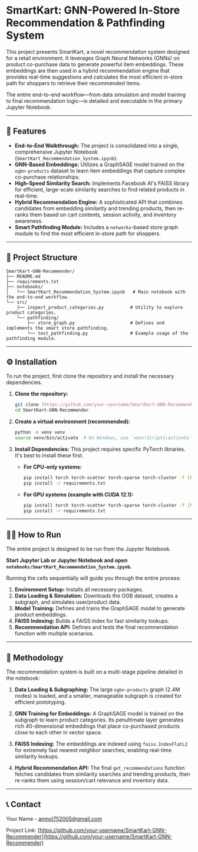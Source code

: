 # SmartKart: GNN-Powered In-Store Recommendation & Pathfinding System

This project presents SmartKart, a novel recommendation system designed for a retail environment. It leverages Graph Neural Networks (GNNs) on product co-purchase data to generate powerful item embeddings. These embeddings are then used in a hybrid recommendation engine that provides real-time suggestions and calculates the most efficient in-store path for shoppers to retrieve their recommended items.

The entire end-to-end workflow—from data simulation and model training to final recommendation logic—is detailed and executable in the primary Jupyter Notebook.

---

## 🚀 Features

* **End-to-End Walkthrough:** The project is consolidated into a single, comprehensive Jupyter Notebook (`SmartKart_Recommendation_System.ipynb`).
* **GNN-Based Embeddings:** Utilizes a GraphSAGE model trained on the `ogbn-products` dataset to learn item embeddings that capture complex co-purchase relationships.
* **High-Speed Similarity Search:** Implements Facebook AI's FAISS library for efficient, large-scale similarity searches to find related products in real-time.
* **Hybrid Recommendation Engine:** A sophisticated API that combines candidates from embedding similarity and trending products, then re-ranks them based on cart contents, session activity, and inventory awareness.
* **Smart Pathfinding Module:** Includes a `networkx`-based store graph module to find the most efficient in-store path for shoppers.

---

## 📂 Project Structure

```
SmartKart-GNN-Recommender/
├── README.md
├── requirements.txt
├── notebooks/
│   └── SmartKart_Recommendation_System.ipynb   # Main notebook with the end-to-end workflow.
└── src/
    ├── inspect_product_categories.py          # Utility to explore product categories.
    └── pathfinding/
        ├── store_graph.py                     # Defines and implements the smart store pathfinding.
        └── test_pathfinding.py                # Example usage of the pathfinding module.
```

---

## ⚙️ Installation

To run the project, first clone the repository and install the necessary dependencies.

1.  **Clone the repository:**
    ```bash
    git clone [https://github.com/your-username/SmartKart-GNN-Recommender.git](https://github.com/your-username/SmartKart-GNN-Recommender.git)
    cd SmartKart-GNN-Recommender
    ```

2.  **Create a virtual environment (recommended):**
    ```bash
    python -m venv venv
    source venv/bin/activate  # On Windows, use `venv\Scripts\activate`
    ```

3.  **Install Dependencies:**
    This project requires specific PyTorch libraries. It's best to install these first.

    * **For CPU-only systems:**
        ```bash
        pip install torch torch-scatter torch-sparse torch-cluster -f [https://data.pyg.org/whl/torch-2.1.0+cpu.html](https://data.pyg.org/whl/torch-2.1.0+cpu.html)
        pip install -r requirements.txt
        ```
    * **For GPU systems (example with CUDA 12.1):**
        ```bash
        pip install torch torch-scatter torch-sparse torch-cluster -f [https://data.pyg.org/whl/torch-2.1.0+cu121.html](https://data.pyg.org/whl/torch-2.1.0+cu121.html)
        pip install -r requirements.txt
        ```

---

## 🏃‍♀️ How to Run

The entire project is designed to be run from the Jupyter Notebook.

**Start Jupyter Lab or Jupyter Notebook and open `notebooks/SmartKart_Recommendation_System.ipynb`.**

Running the cells sequentially will guide you through the entire process:
1.  **Environment Setup:** Installs all necessary packages.
2.  **Data Loading & Simulation:** Downloads the OGB dataset, creates a subgraph, and simulates user/product data.
3.  **Model Training:** Defines and trains the GraphSAGE model to generate product embeddings.
4.  **FAISS Indexing:** Builds a FAISS index for fast similarity lookups.
5.  **Recommendation API:** Defines and tests the final recommendation function with multiple scenarios.

---

## 🧠 Methodology

The recommendation system is built on a multi-stage pipeline detailed in the notebook:

1.  **Data Loading & Subgraphing:** The large `ogbn-products` graph (2.4M nodes) is loaded, and a smaller, manageable subgraph is created for efficient prototyping.

2.  **GNN Training for Embeddings:** A GraphSAGE model is trained on the subgraph to learn product categories. Its penultimate layer generates rich 40-dimensional embeddings that place co-purchased products close to each other in vector space.

3.  **FAISS Indexing:** The embeddings are indexed using `faiss.IndexFlatL2` for extremely fast nearest neighbor searches, enabling real-time similarity lookups.

4.  **Hybrid Recommendation API:** The final `get_recommendations` function fetches candidates from similarity searches and trending products, then re-ranks them using session/cart relevance and inventory data.

---

## 📞 Contact

Your Name - [anmol752005@gmail.com](mailto:anmol752005@gmail.com)

Project Link: [https://github.com/your-username/SmartKart-GNN-Recommender](https://github.com/your-username/SmartKart-GNN-Recommender)
